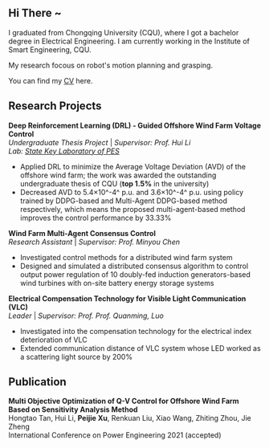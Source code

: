 <script>
var _hmt = _hmt || [];
(function() {
  var hm = document.createElement("script");
  hm.src = "https://hm.baidu.com/hm.js?7b209b2fdcb7fe3b26b9d3bfdaef9479";
  var s = document.getElementsByTagName("script")[0]; 
  s.parentNode.insertBefore(hm, s);
})();
</script>

## Hi There ~

I graduated from Chongqing University (CQU), where I got a bachelor degree in Electrical Engineering. I am currently working in the Institute of Smart Engineering, CQU.
  
My research focous on robot's motion planning and grasping. 
  
You can find my [CV](https://github.com/PeijieXu/PeijieXu.github.io/edit/main/index.md) here.
  

## Research Projects

**Deep Reinforcement Learning (DRL) - Guided Offshore Wind Farm Voltage Control**  
_Undergraduate Thesis Project_ | _Supervisor: Prof. Hui Li_  
_Lab: [State Key Laboratory of PES](http://sklpe.cqu.edu.cn/)_

* Applied DRL to minimize the Average Voltage Deviation (AVD) of the offshore wind farm; the work was awarded the outstanding undergraduate thesis of CQU (**top 1.5%** in the university)
* Decreased AVD to 5.4×10^-4^ p.u. and 3.6×10^-4^ p.u. using policy trained by DDPG-based and Multi-Agent DDPG-based method respectively, which means the proposed multi-agent-based method improves the control performance by 33.33%

**Wind Farm Multi-Agent Consensus Control**  
_Research Assistant_ | _Supervisor: Prof. Minyou Chen_  

* Investigated control methods for a distributed wind farm system
* Designed and simulated a distributed consensus algorithm to control output power regulation of 10 doubly-fed induction generators-based wind turbines with on-site battery energy storage systems

**Electrical Compensation Technology for Visible Light Communication (VLC)**  
_Leader_ | _Supervisor: Prof. Prof. Quanming, Luo_  

* Investigated into the compensation technology for the electrical index deterioration of VLC
* Extended communication distance of VLC system whose LED worked as a scattering light source by 200%

## Publication

**Multi Objective Optimization of Q-V Control for Offshore Wind Farm Based on Sensitivity Analysis Method**  
Hongtao Tan, Hui Li, **Peijie Xu**, Renkuan Liu, Xiao Wang, Zhiting Zhou, Jie Zheng  
International Conference on Power Engineering 2021  (accepted)
